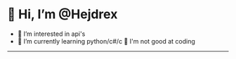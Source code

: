 👋 Hi, I’m @Hejdrex
===================
- 👀 I’m interested in api's
- 🌱 I’m currently learning python/c#/c
🤮 I'm not good at coding
-------------------------

<!---
Hejdrex/Hejdrex is a ✨ special ✨ repository because its `README.md` (this file) appears on your GitHub profile.
You can click the Preview link to take a look at your changes.
--->
